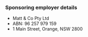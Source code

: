 ### Sponsoring employer details

- Matt & Co Pty Ltd
- ABN: 96 257 979 159
- 1 Main Street, Orange, NSW 2800
